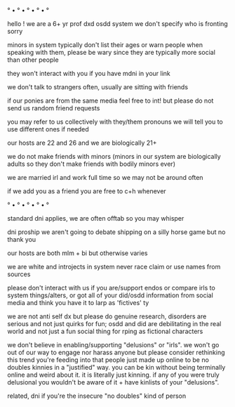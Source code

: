 ° • ° • ° • ° • °

hello ! we are a 6+ yr prof dxd osdd system
we don't specify who is fronting sorry

minors in system typically don't list their ages or warn people when speaking with them, please be wary since they are typically more social than other people

they won't interact with you if you have mdni in your link

we don't talk to strangers often, usually are sitting with friends

if our ponies are from the same media feel free to int! but please do not send us random friend requests

you may refer to us collectively with they/them pronouns
we will tell you to use different ones if needed

our hosts are 22 and 26 and we are biologically 21+

we do not make friends with minors (minors in our system are biologically adults so they don't make friends with bodily minors ever)

we are married irl and work full time so we may not be around often

if we add you as a friend you are free to c+h whenever

° • ° • ° • ° • °

standard dni applies, we are often offtab so you may whisper

dni proship we aren't going to debate shipping on a silly horse game but no thank you

our hosts are both mlm + bi but otherwise varies

we are white and introjects in system never race claim or use names from sources

please don't interact with us if you are/support endos or compare irls to system things/alters, or got all of your did/osdd information from social media and think you have it to larp as 'fictives' ty

we are not anti self dx but please do genuine research, disorders are serious and not just quirks for fun; osdd and did are debilitating in the real world and not just a fun social thing for rping as fictional characters

we don't believe in enabling/supporting "delusions" or "irls". we won't go out of our way to engage nor harass anyone but please consider rethinking this trend you're feeding into that people just made up online to be no doubles kinnies in a "justified" way. you can be kin without being terminally online and weird about it. it is literally just kinning. if any of you were truly delusional you wouldn't be aware of it + have kinlists of your "delusions". 

related, dni if you're the insecure "no doubles" kind of person 
